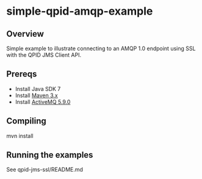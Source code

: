 simple-qpid-amqp-example
========================

## Overview

Simple example to illustrate connecting to an AMQP 1.0 endpoint using SSL with the QPID JMS Client API.

## Prereqs

- Install Java SDK 7
- Install [Maven 3.x](http://maven.apache.org/download.html) 
- Install [ActiveMQ 5.9.0](http://activemq.apache.org/download.html) 

## Compiling

  mvn install

## Running the examples

See qpid-jms-ssl/README.md
